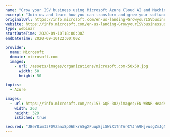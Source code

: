 ```yaml
---
name: "Grow your ISV business using Microsoft Azure Cloud AI and Machine Learning"
excerpt: "Join us and learn how you can transform and grow your software business by developing on the Microsoft Azure cloud."
originalUrl: https://info.microsoft.com/en-us-landing-GrowyourISVbusinessusingMicrosoftAzureCloudAIandMachineLearning-none.html
website: https://info.microsoft.com/en-us-landing-GrowyourISVbusinessusingMicrosoftAzureCloudAIandMachineLearning-none.html
type: webinar
startDateTime: 2020-09-10T18:00:00Z
endDateTime: 2020-09-10T22:00:00Z

provider:
  name: Microsoft
  domain: microsoft.com
  images:
    - url: /assets/images/organizations/microsoft.com-50x50.jpg
      width: 50
      height: 50

topics:
  - Azure

images:
  - url: https://info.microsoft.com/rs/157-GQE-382/images/EN-WBNR-Headshot-Chris.jpg
    width: 263
    height: 329
    isCached: true

secured: "JBeY8imI3FDVZanxSpD6hkrASgXFuupEjiSWiX1TnTArCYJhA9HjvusgZmJgNmL16I/TY4Wnl3XWn8wyBKCKdg6nXDD0Pz23e4TS8NvaELEZlD8M8qoW8NYMZUHJgovP5AGm9PKXgL1H52FZK5BhcfpGnTTxwUVGeMwiLu5iq4bsz4fWkwFt34xzfF6CaaSB7FZQO3Vy23qnAawuAlLVHzBBNP34IR6jwUB9fz5fABFaAMpruB3AjZAp9TMb0xFJXhaxKjio07osNJL3llOTKoAecvDaXZ5GQbV3dUX9RNHZNZ2zMQn156HH25CuxEWVMwjHOHE0nADytETGUyH+Lg==;V3Sj7bVPFko0+N3+ET3fhQ=="
---
```



